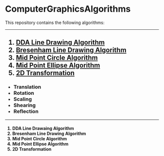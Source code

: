 # ComputerGraphicsAlgorithms

This repository contains the following algorithms:

<hr>
<h2>
<ol>
<li><a href="#dda-header">DDA Line Drawing Algorithm</a></li>
<li><a href="#bresenham-header">Bresenham Line Drawing Algorithm</a></li>
<li><a href="#mid-point-circle-header">Mid Point Circle Algorithm</a></li>
<li><a href="#mid-point-ellipse-header">Mid Point Ellipse Algorithm</a></li>
<li><a href="#twoD-transformation-header">2D Transformation</a></li>
</ol>
</h2>
<h3>
<ul>
    <li>Translation</li>
    <li>Rotation</li>
    <li>Scaling</li>
    <li>Shearing</li>
    <li>Reflection</li>
</ul>
</h3>
<hr>
<ol>
<h4>
<li id="dda-header">DDA Line Drawaing Algorithm</li>
<li id ="bresenham-header">Bresenham Line Drawing Algorithm</li>
<li id ="mid-point-circle-header">Mid Point Circle Algorithm</li>
<li id ="mid-point-ellipse-header">Mid Point Ellipse Algorithm</li>
<li id ="twoD-transformation-header">2D Transformation</li>
</h4>
</ol>